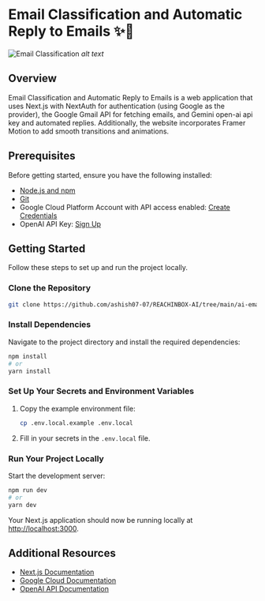# Email Classification and Automatic Reply to Emails ✨🚀

![Email Classification](../REACHINBOX-AI/ai-email/public/email.png)
_alt text_

## Overview

Email Classification and Automatic Reply to Emails is a web application that uses Next.js with NextAuth for authentication (using Google as the provider), the Google Gmail API for fetching emails, and Gemini open-ai api key and automated replies. Additionally, the website incorporates Framer Motion to add smooth transitions and animations.

## Prerequisites

Before getting started, ensure you have the following installed:

- [Node.js and npm](https://nodejs.org/)
- [Git](https://git-scm.com/)
- Google Cloud Platform Account with API access enabled: [Create Credentials](https://developers.google.com/workspace/guides/create-credentials)
- OpenAI API Key: [Sign Up](https://ai.google.dev/gemini-api/docs/api-key)

## Getting Started

Follow these steps to set up and run the project locally.

### Clone the Repository

```bash
git clone https://github.com/ashish07-07/REACHINBOX-AI/tree/main/ai-email
```

### Install Dependencies

Navigate to the project directory and install the required dependencies:

```bash
npm install
# or
yarn install
```

### Set Up Your Secrets and Environment Variables

1. Copy the example environment file:
   ```bash
   cp .env.local.example .env.local
   ```
2. Fill in your secrets in the `.env.local` file.

### Run Your Project Locally

Start the development server:

```bash
npm run dev
# or
yarn dev
```

Your Next.js application should now be running locally at [http://localhost:3000](http://localhost:3000).

## Additional Resources

- [Next.js Documentation](https://nextjs.org/docs)
- [Google Cloud Documentation](https://cloud.google.com/docs)
- [OpenAI API Documentation](https://platform.openai.com/docs)
